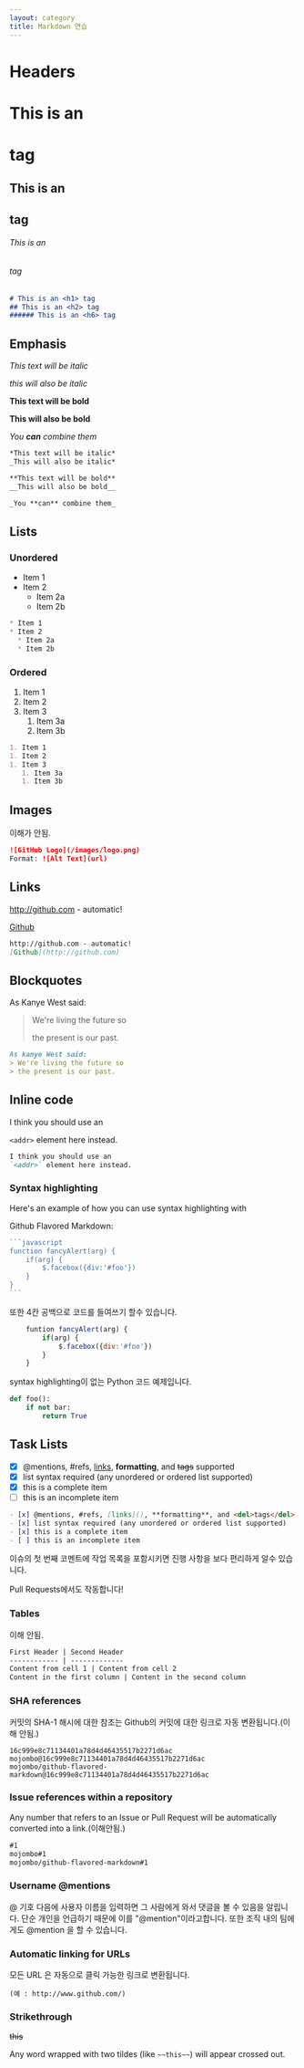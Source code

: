 ```yaml
---
layout: category
title: Markdown 연습
---
```




# Headers

# This is an <h1> tag

## This is an <h2> tag

###### This is an <h6> tag

```markdown
# This is an <h1> tag
## This is an <h2> tag
###### This is an <h6> tag
```



## Emphasis

*This text will be italic*

_this will also be italic_



**This text will be bold**

__This will also be bold__



_You **can** combine them_

```markdown
*This text will be italic*
_This will also be italic*

**This text will be bold**
__This will also be bold__

_You **can** combine them_
```



## Lists



### Unordered

* Item 1
* Item 2
  * Item 2a
  * Item 2b

```markdown
* Item 1
* Item 2
  * Item 2a
  * Item 2b
```



### Ordered

1. Item 1
2. Item 2
3. Item 3
   1.  Item 3a
   2.  Item 3b

```markdown
1. Item 1
1. Item 2
1. Item 3
   1. Item 3a
   1. Item 3b
```



## Images

이해가 안됨.

```markdown
![GitHub Logo](/images/logo.png)
Format: ![Alt Text](url)
```

## Links

http://github.com - automatic!

[Github](http://github.com)

```markdown
http://github.com - automatic!
[Github](http://github.com)
```

## Blockquotes

As Kanye West said:

>  We're living the future so
>
>  the present is our past.

```markdown
As kanye West said:
> We're living the future so
> the present is our past.
```

## Inline code

I think you should use an

`<addr>` element here instead.

```markdown
I think you should use an
`<addr>` element here instead.
```

### Syntax highlighting

Here's an example of how you can use syntax highlighting with

Github Flavored Markdown:

```javascript
​```javascript
function fancyAlert(arg) {
	if(arg) {
		$.facebox({div:'#foo'})
	}
}
​```
```

또한 4칸 공백으로 코드를 들여쓰기 할수 있습니다.

```javascript
    funtion fancyAlert(arg) {
        if(arg) {
            $.facebox({div:'#foo'})
        }
    }
```

syntax highlighting이 없는 Python 코드 예제입니다.

```python
def foo():
    if not bar:
        return True
```

## Task Lists

- [x] @mentions, #refs, [links](), **formatting**, and <del>tags</del> supported
- [x] list syntax required (any unordered or ordered list supported)
- [x] this is a complete item
- [ ] this is an incomplete item

```markdown
- [x] @mentions, #refs, [links](), **formatting**, and <del>tags</del> supported
- [x] list syntax required (any unordered or ordered list supported)
- [x] this is a complete item
- [ ] this is an incomplete item
```

이슈의 첫 번째 코멘트에 작업 목록을 포함시키면 진행 사항을 보다 편리하게 알수 있습니다.

Pull Requests에서도 작동합니다!

### Tables

이해 안됨.

```markdown
First Header | Second Header
------------ | -------------
Content from cell 1 | Content from cell 2
Content in the first column | Content in the second column
```

### SHA references

커밋의 SHA-1 해시에 대한 참조는 Github의 커밋에 대한 링크로 자동 변환됩니다.(이해 안됨.)

```
16c999e8c71134401a78d4d46435517b2271d6ac
mojombo@16c999e8c71134401a78d4d46435517b2271d6ac
mojombo/github-flavored-markdown@16c999e8c71134401a78d4d46435517b2271d6ac
```



### Issue references within a repository

Any number that refers to an Issue or Pull Request will be automatically converted into a link.(이해안됨.)

```markdown
#1
mojombo#1
mojombo/github-flavored-markdown#1
```

### Username @mentions

 @ 기호 다음에 사용자 이름을 입력하면 그 사람에게 와서 댓글을 볼 수 있음을 알립니다. 단순 개인을 언급하기 때문에 이를 "@mention"이라고합니다. 또한 조직 내의 팀에게도 @mention 을 할 수 있습니다.



### Automatic linking for URLs

모든 URL 은 자동으로 클릭 가능한 링크로 변환됩니다.

```
(예 : http://www.github.com/)
```



### Strikethrough

~~this~~

Any word wrapped with two tildes (like `~~this~~`) will appear crossed out.
